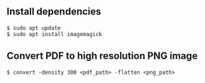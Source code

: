 Install dependencies
--------------------

```
$ sudo apt update
$ sudo apt install imagemagick
```

Convert PDF to high resolution PNG image
----------------------------------------

```
$ convert -density 300 <pdf_path> -flatten <png_path>
```
